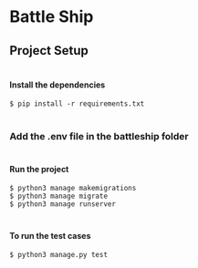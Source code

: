 # Battle Ship
## Project Setup
#
#### Install the dependencies
```console
$ pip install -r requirements.txt
```
#
### Add the .env file in the battleship folder
#
#### Run the project
```console
$ python3 manage makemigrations
$ python3 manage migrate
$ python3 manage runserver
```
#
#### To run the test cases
```console
$ python3 manage.py test
```